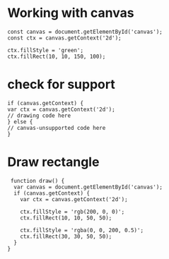 # Working with canvas

    const canvas = document.getElementById('canvas');
    const ctx = canvas.getContext('2d');

    ctx.fillStyle = 'green';
    ctx.fillRect(10, 10, 150, 100);

# check for support


    if (canvas.getContext) {
    var ctx = canvas.getContext('2d');
    // drawing code here
    } else {
    // canvas-unsupported code here
    }



# Draw rectangle

     function draw() {
      var canvas = document.getElementById('canvas');
      if (canvas.getContext) {
        var ctx = canvas.getContext('2d');

        ctx.fillStyle = 'rgb(200, 0, 0)';
        ctx.fillRect(10, 10, 50, 50);

        ctx.fillStyle = 'rgba(0, 0, 200, 0.5)';
        ctx.fillRect(30, 30, 50, 50);
      }
    }
